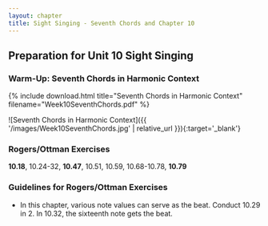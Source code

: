 ```yaml
---
layout: chapter
title: Sight Singing - Seventh Chords and Chapter 10
---
```


## Preparation for Unit 10 Sight Singing

### Warm-Up: Seventh Chords in Harmonic Context

{% include download.html title="Seventh Chords in Harmonic Context" filename="Week10SeventhChords.pdf" %}

![Seventh Chords in Harmonic Context]({{ '/images/Week10SeventhChords.jpg' | relative_url }}){:target='_blank'}

### Rogers/Ottman Exercises

**10.18**, 10.24-32, **10.47**, 10.51, 10.59, 10.68-10.78, **10.79**

### Guidelines for Rogers/Ottman Exercises

- In this chapter, various note values can serve as the beat. Conduct 10.29 in 2. In 10.32, the sixteenth note gets the beat.